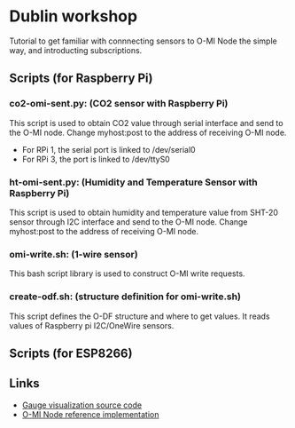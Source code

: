 Dublin workshop
=======
Tutorial to get familiar with connnecting sensors to O-MI Node the simple way, and introducting subscriptions.


## Scripts (for Raspberry Pi)

### co2-omi-sent.py: (CO2 sensor with Raspberry Pi)

This script is used to obtain CO2 value through serial interface and send to the O-MI node. Change myhost:post to the address of receiving O-MI node. 
- For RPi 1, the serial port is linked to /dev/serial0  
- For RPi 3, the port is linked to /dev/ttyS0


### ht-omi-sent.py: (Humidity and Temperature Sensor with Raspberry Pi)

This script is used to obtain humidity and temperature value from SHT-20 sensor through I2C interface and send to the O-MI node. 
Change myhost:post to the address of receiving O-MI node.


### omi-write.sh: (1-wire sensor)

This bash script library is used to construct O-MI write requests. 



### create-odf.sh: (structure definition for omi-write.sh)

This script defines the O-DF structure and where to get values. It reads values of Raspberry pi I2C/OneWire sensors.


## Scripts (for ESP8266)


## Links

* [Gauge visualization source code](https://github.com/AaltoAsia/o-mi-subscription-demo)
* [O-MI Node reference implementation](https://github.com/AaltoAsia/O-MI)

